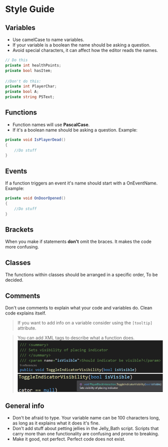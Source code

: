 # Style Guide

## Variables

- Use camelCase to name variables.
- If your variable is a boolean the name should be asking a question.
- Avoid special characters, it can affect how the editor reads the names.

```csharp
// Do this
private int healthPoints;
private bool hasItem;

//Don't do this:
private int PlayerChar;
private bool A;
private string PSText;
```

## Functions
- Function names will use **PascalCase**.
- If it's a boolean name should be asking a question. Example:
```csharp
private void IsPlayerDead()
{
	//Do stuff
}
```

## Events
If a function triggers an event it's name should start with a OnEventName.
Example:
```csharp
private void OnDoorOpened()
{
	//Do stuff
}
```

## Brackets
When you make if statements **don't** omit the braces. It makes the code more confusing.

## Classes
The functions within classes should be arranged in a specific order, To be decided.

## Comments
Don't use comments to explain what your code and variables do. Clean code explains itself.
> If you want to add info on a variable consider using the `[tooltip]` attribute.

> You can add XML tags to describe what a function does.
>![XML tag](images/XMLtag.png "XML tag")
>![XML tag in action](images/XMLtag_2.png "XML tag in action")

## General info
- Don't be afraid to type. Your variable name can be 100 characters long, as long as it explains what it does it's fine.
- Don't add stuff about petting jellies in the Jelly_Bath script. Scripts that carry more than one functionality are confusing and prone to breaking.
- Make it good, not perfect. Perfect code does not exist.
